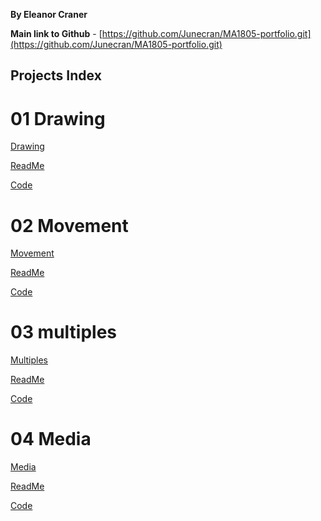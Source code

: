 **By Eleanor Craner**

**Main link to Github** - 
[https://github.com/Junecran/MA1805-portfolio.git](https://github.com/Junecran/MA1805-portfolio.git)


## Projects Index
# 01 Drawing
[Drawing](01_Drawing/index.html)

[ReadMe](01_Drawing/README.md)

[Code](01_Drawing/sketch.js)

# 02 Movement
[Movement](02_Movement/index.html)

[ReadMe](02_Movement/README.md)

[Code](02_Movement/sketch.js
)

# 03 multiples
[Multiples](03_Multiples/index.html)

[ReadMe](03_Multiples/README.md)

[Code](03_Multiples/sketch.js)

# 04 Media 
[Media](04_Media/index.html)

[ReadMe](04_Media/README.md)

[Code](04_Media/sketch.js)